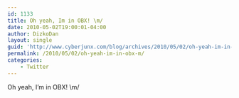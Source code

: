 ```yaml
---
id: 1133
title: Oh yeah, Im in OBX! \m/
date: 2010-05-02T19:00:01-04:00
author: DizkoDan
layout: single
guid: 'http://www.cyberjunx.com/blog/archives/2010/05/02/oh-yeah-im-in-obx-m/'
permalink: /2010/05/02/oh-yeah-im-in-obx-m/
categories:
    - Twitter
---
```


Oh yeah, I’m in OBX! \\m/